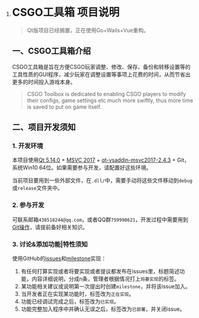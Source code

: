 
1. # CSGO工具箱 项目说明
   
   > Qt版项目已经搁置，正在使用Go+Wails+Vue重构。

   ## 一、CSGO工具箱介绍

   CSGO工具箱是旨在方便CSGO玩家调整、修改、保存、备份和转移设置等的工具性质的GUI程序，减少玩家在调整设置等事项上花费的时间，从而节省出更多的时间投入游戏本身。

   > CSGO Toolbox is dedicated to enabling CSGO players to modify their configs, game settings etc much more swiftly, thus more time is saved to put on game itself.

   ## 二、项目开发须知

   ### 1. 开发环境

   本项目使用[Qt 5.14.0](http://download.qt.io/archive/qt/5.14/5.14.0/) + [MSVC 2017](ed2k://|file|en_visual_studio_community_2015_x86_dvd_6847364.iso|3965825024|6A7D8489BB2877E6BB8ACB2DD187B637|/) + [qt-vsaddin-msvc2017-2.4.3](http://download.qt.io/archive/vsaddin/2.4.3/) + Git，系统Win10 64位。如果需要参与开发，请配置好这些环境。

   当前项目要用到一些外部文件，在`.dll/`中，需要手动将这些文件移动到`debug`或`release`文件夹中。

   ### 2. 参与开发

   可联系邮箱`438518244@qq.com`，或者QQ群`759990621`，开发过程中需要用到[Git操作](https://www.jianshu.com/p/02cf41f38b6a)，请提前备好相关知识。

   ### 3. 讨论&添加功能|特性须知

   使用GitHub的[issues](https://github.com/Purple-CSGO/CSGO-Toolbox/issues)和[milestone](https://github.com/Purple-CSGO/CSGO-Toolbox/milestones)实现：

   1. 有任何打算实现或者将要实现或者提议都发布在issues里，标题简述功能，内容详细说明，分成n条，管理者根据情况打上`将要实现`的标签。
   2. 某功能相关建议或说明第一次提出时创建`milestone`，并将该issue加入。
   3. 当开发者正在实现某功能时，标签改为`正在实现`。
   4. 功能已经调试完成之后，标签改为`已实现`。
   5. 功能完整加入程序中并确认无误之后，标签改为`已部署`，并关闭issue。
